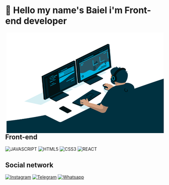 #  👋 Hello my name's Baiel i'm Front-end developer 

<img align="right" alt="GIF" src="https://github.com/Nursultan301/Nursultan301/blob/main/code.gif?raw=true" width="500" height="320" />


## Front-end
![JAVASCRIPT](https://camo.githubusercontent.com/93c855ae825c1757f3426f05a05f4949d3b786c5b22d0edb53143a9e8f8499f6/68747470733a2f2f696d672e736869656c64732e696f2f62616467652f4a6176615363726970742d3332333333303f7374796c653d666f722d7468652d6261646765266c6f676f3d6a617661736372697074266c6f676f436f6c6f723d463744463145)
![HTML5](https://img.shields.io/badge/-HTML5-%23E44D27?style=for-the-badge&logo=HTML5&logoColor=ffffff)
![CSS3](https://img.shields.io/badge/-CSS3-%231572B6?style=for-the-badge&logo=CSS3&logoColor=css3)
![REACT](https://camo.githubusercontent.com/268ac512e333b69600eb9773a8f80b7a251f4d6149642a50a551d4798183d621/68747470733a2f2f696d672e736869656c64732e696f2f62616467652f52656163742d3230323332413f7374796c653d666f722d7468652d6261646765266c6f676f3d7265616374266c6f676f436f6c6f723d363144414642)


## Social network
[![Instagram](https://img.shields.io/badge/-Instagram-090909?style=for-the-badge&logo=instagram&logoColor=B4068E)](https://www.instagram.com/karybaevv_.09/)
[![Telegram](https://img.shields.io/badge/-Telegram-0088cc?style=for-the-badge&logo=telegram&logoColor=27A0D9)](https://t.me/+996700047017)
[![Whatsapp](https://img.shields.io/badge/-Whatsapp-128c7e?style=for-the-badge&logo=Whatsapp&logoColor=27A0D9)]()


